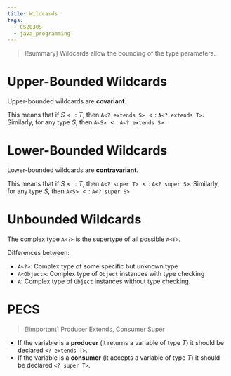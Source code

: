 ```yaml
---
title: Wildcards
tags:
  - CS2030S
  - java_programming
---
```

>[!summary] 
> Wildcards allow the bounding of the type parameters.

# Upper-Bounded Wildcards

Upper-bounded wildcards are **covariant**.

This means that if $S <: T$, then `A<? extends S>` $<:$ `A<? extends T>`.
Similarly, for any type $S$, then `A<S>` $<:$ `A<? extends S>`

# Lower-Bounded Wildcards

Lower-bounded wildcards are **contravariant**.

This means that if $S <: T$, then `A<? super T>` $<:$ `A<? super S>`.
Similarly, for any type $S$, then `A<S>` $<:$ `A<? super S>`

# Unbounded Wildcards

The complex type `A<?>` is the supertype of all possible `A<T>`.

Differences between:
- `A<?>`: Complex type of some specific but unknown type
- `A<Object>`: Complex type of `Object` instances with type checking
- `A`: Complex type of `Object` instances without type checking.
# PECS
> [!important] Producer Extends, Consumer Super

- If the variable is a **producer** (it returns a variable of type $T$) it should be declared `<? extends T>`.
- If the variable is a **consumer** (it accepts a variable of type $T$) it should be declared `<? super T>`.